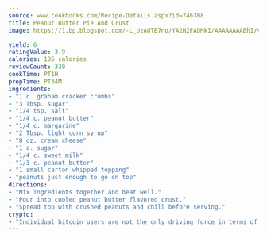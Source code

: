 ```yaml
---
source: www.cookbooks.com/Recipe-Details.aspx?id=746308
title: Peanut Butter Pie And Crust
image: https://1.bp.blogspot.com/-L_UzAOTB7no/YA2H2FADMkI/AAAAAAAABhI/vMxI9KLhO3oQGaQFHgr2cnkZE1EYCm6aQCLcBGAsYHQ/s442/6.png

yield: 6
ratingValue: 3.9
calories: 195 calories
reviewCount: 330
cookTime: PT1H
prepTime: PT34M
ingredients:
- "1 c. graham cracker crumbs"
- "3 Tbsp. sugar"
- "1/4 tsp. salt"
- "1/4 c. peanut butter"
- "1/4 c. margarine"
- "2 Tbsp. light corn syrup"
- "8 oz. cream cheese"
- "1 c. sugar"
- "1/4 c. sweet milk"
- "1/3 c. peanut butter"
- "1 small carton whipped topping"
- "peanuts just enough to go on top"
directions:
- "Mix ingredients together and beat well."
- "Pour into cooled peanut butter flavored crust."
- "Spread top with crushed peanuts and chill before serving."
crypto:
- "Individual bitcoin users are not the only driving force in terms of securing the bitcoin network."
---
```

